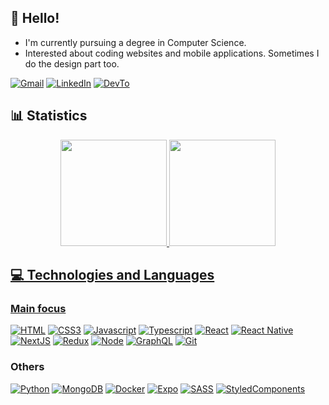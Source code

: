 ## 👋 Hello!

* I'm currently pursuing a degree in Computer Science.
* Interested about coding websites and mobile applications. Sometimes I do the design part too.

[![Gmail](https://img.shields.io/badge/ricardosantosxav@gmail.com-D14836?style=for-the-badge&logo=gmail&logoColor=white)](https://mail.google.com/)
[![LinkedIn](https://img.shields.io/badge/linkedin-%230077B5.svg?style=for-the-badge&logo=linkedin&logoColor=white)](https://linkedin.com/in/ricardosantosxav)
[![DevTo](https://img.shields.io/badge/dev.to-0A0A0A?style=for-the-badge&logo=dev.to&logoColor=white)](https://dev.to/ricardosxav)

## 📊 Statistics

<div align="center">
  <a href="https://github.com/RicardoSXAV">
  <img height="170em" src="https://github-readme-stats.vercel.app/api?username=RicardoSXAV&show_icons=true&theme=tokyonight&include_all_commits=true&count_private=true" />
  <img height="170em" src="https://github-readme-stats.vercel.app/api/top-langs/?username=RicardoSXAV&layout=compact&theme=tokyonight" />
</div>

## 💻 Technologies and Languages

### Main focus

[![HTML](https://img.shields.io/badge/HTML5-E34F26?style=for-the-badge&logo=html5&logoColor=white)](#)
[![CSS3](https://img.shields.io/badge/CSS3-1572B6?style=for-the-badge&logo=css3&logoColor=white)](#)
[![Javascript](https://img.shields.io/badge/JavaScript-F7DF1E?style=for-the-badge&logo=javascript&logoColor=black)](#)
[![Typescript](https://img.shields.io/badge/TypeScript-007ACC?style=for-the-badge&logo=typescript&logoColor=white)](#)
[![React](https://img.shields.io/badge/React-20232A?style=for-the-badge&logo=react&logoColor=61DAFB)](#)
[![React Native](https://img.shields.io/badge/React_Native-20232A?style=for-the-badge&logo=react&logoColor=61DAFB)](#)
[![NextJS](https://img.shields.io/badge/next.js-000000?style=for-the-badge&logo=nextdotjs&logoColor=white)](#)
[![Redux](https://img.shields.io/badge/Redux-593D88?style=for-the-badge&logo=redux&logoColor=white)](#)
[![Node](https://img.shields.io/badge/Node.js-43853D?style=for-the-badge&logo=node.js&logoColor=white)](#)
[![GraphQL](https://img.shields.io/badge/GraphQl-E10098?style=for-the-badge&logo=graphql&logoColor=white)](#)
[![Git](https://img.shields.io/badge/Git-F05032?style=for-the-badge&logo=git&logoColor=white)](#)

### Others

[![Python](https://img.shields.io/badge/Python-14354C?style=for-the-badge&logo=python&logoColor=white)](#)
[![MongoDB](https://img.shields.io/badge/MongoDB-4EA94B?style=for-the-badge&logo=mongodb&logoColor=white)](#)
[![Docker](https://img.shields.io/badge/Docker-2CA5E0?style=for-the-badge&logo=docker&logoColor=white)](#)
[![Expo](https://img.shields.io/badge/Expo-1B1F23?style=for-the-badge&logo=expo&logoColor=white)](#)
[![SASS](https://img.shields.io/badge/Sass-CC6699?style=for-the-badge&logo=sass&logoColor=white)](#)
[![StyledComponents](https://img.shields.io/badge/styled--components-DB7093?style=for-the-badge&logo=styled-components&logoColor=white)](#)
